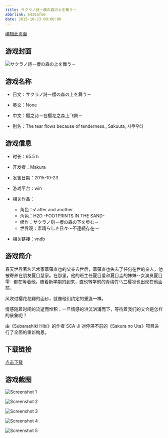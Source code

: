 ```yaml
---
title: サクラノ詩－櫻の森の上を舞う－
abbrlink: 6436afa6
date: 2015-10-23 00:00:00
---
```

[编辑此页面](https://github.com/ACG-3/ADV3-source/blob/main/source/_posts/games/%E3%82%B5%E3%82%AF%E3%83%A9%E3%83%8E%E8%A9%A9%EF%BC%8D%E6%AB%BB%E3%81%AE%E6%A3%AE%E3%81%AE%E4%B8%8A%E3%82%92%E8%88%9E%E3%81%86%EF%BC%8D.md)

## 游戏封面

![サクラノ詩－櫻の森の上を舞う－](https%3A//pan.timero.xyz/onedrive/img_lib_001/%E3%82%B5%E3%82%AF%E3%83%A9%E3%83%8E%E8%A9%A9%EF%BC%8D%E6%AB%BB%E3%81%AE%E6%A3%AE%E3%81%AE%E4%B8%8A%E3%82%92%E8%88%9E%E3%81%86%EF%BC%8D_cover.avif)


## 游戏名称

- 日文：サクラノ詩－櫻の森の上を舞う－
- 英文：None
- 中文：樱之诗－在樱花之森上飞舞－

- 别名：The tear flows because of tenderness., Sakuuta, 사쿠우타


## 游戏信息

- 时长：65.5 h
- 开发者：Makura
- 发售日期：2015-10-23
- 游戏平台：win
- 相关作品：
   - 角色：√ after and another
   - 角色：H2O -FOOTPRINTS IN THE SAND-
   - 续作：サクラノ刻－櫻の森の下を歩む－
   - 世界观：素晴らしき日々～不連続存在～

- 相关链接：[vndb](https://vndb.org/v562)


## 游戏简介

春天世界著名艺术家草薙直也的父亲去世后，草薙直也失去了任何在世的亲人，他被寄养在朋友夏目慧家。在那里，他的班主任夏目爱和夏目圭的妹妹--女演员夏目雫--都在等着他。随着新学期的到来，直也转学前的青梅竹马三樱凛也出现在他面前。

风吹过樱花花瓣的面纱，就像他们约定的重逢一样。

情感随着时间的流逝而堆积：一旦情感的洪流汹涌而下，等待着我们的又会是怎样的景象呢？



由《Subarashiki Hibi》的作者 SCA-Ji 对停滞不前的《Sakura no Uta》项目进行了全面的重新构思。


## 下载链接

[点击下载](https://pan.timero.xyz/onedrive/adv_lib_001/%E3%82%B5%E3%82%AF%E3%83%A9%E3%83%8E%E8%A9%A9%EF%BC%8D%E6%AB%BB%E3%81%AE%E6%A3%AE%E3%81%AE%E4%B8%8A%E3%82%92%E8%88%9E%E3%81%86%EF%BC%8D)


## 游戏截图


![Screenshot 1](https%3A//pan.timero.xyz/onedrive/img_lib_001/%E3%82%B5%E3%82%AF%E3%83%A9%E3%83%8E%E8%A9%A9%EF%BC%8D%E6%AB%BB%E3%81%AE%E6%A3%AE%E3%81%AE%E4%B8%8A%E3%82%92%E8%88%9E%E3%81%86%EF%BC%8D_Screenshot_1.avif)

![Screenshot 2](https%3A//pan.timero.xyz/onedrive/img_lib_001/%E3%82%B5%E3%82%AF%E3%83%A9%E3%83%8E%E8%A9%A9%EF%BC%8D%E6%AB%BB%E3%81%AE%E6%A3%AE%E3%81%AE%E4%B8%8A%E3%82%92%E8%88%9E%E3%81%86%EF%BC%8D_Screenshot_2.avif)

![Screenshot 3](https%3A//pan.timero.xyz/onedrive/img_lib_001/%E3%82%B5%E3%82%AF%E3%83%A9%E3%83%8E%E8%A9%A9%EF%BC%8D%E6%AB%BB%E3%81%AE%E6%A3%AE%E3%81%AE%E4%B8%8A%E3%82%92%E8%88%9E%E3%81%86%EF%BC%8D_Screenshot_3.avif)

![Screenshot 4](https%3A//pan.timero.xyz/onedrive/img_lib_001/%E3%82%B5%E3%82%AF%E3%83%A9%E3%83%8E%E8%A9%A9%EF%BC%8D%E6%AB%BB%E3%81%AE%E6%A3%AE%E3%81%AE%E4%B8%8A%E3%82%92%E8%88%9E%E3%81%86%EF%BC%8D_Screenshot_4.avif)

![Screenshot 5](https%3A//pan.timero.xyz/onedrive/img_lib_001/%E3%82%B5%E3%82%AF%E3%83%A9%E3%83%8E%E8%A9%A9%EF%BC%8D%E6%AB%BB%E3%81%AE%E6%A3%AE%E3%81%AE%E4%B8%8A%E3%82%92%E8%88%9E%E3%81%86%EF%BC%8D_Screenshot_5.avif)

